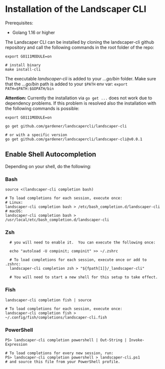# Installation of the Landscaper CLI

Prerequisites: 
  - Golang 1.16 or higher

The Landscaper CLI can be installed by cloning the landscaper-cli github repository and call the following
commands in the root folder of the repo: 

```shell script
export GO111MODULE=on

# install binary
make install-cli
```

The executable *landscaper-cli* is added to your *...go/bin* folder. Make sure that the *...go/bin* path 
is added to your `$PATH` env var: `export PATH=$PATH:$GOPATH/bin`

**Attention:** Currently the installation via `go get ...` does not work due to dependency problems. 
If this problem is resolved also the installation with the following commands is possible:

```shell script
export GO111MODULE=on

go get github.com/gardener/landscapercli/landscaper-cli

# or with a specific version
go get github.com/gardener/landscapercli/landscaper-cli@v0.0.1

```
## Enable Shell Autocompletion

Depending on your shell, do the following:

### Bash
```
source <(landscaper-cli completion bash)

# To load completions for each session, execute once:
# Linux:
landscaper-cli completion bash > /etc/bash_completion.d/landscaper-cli
# macOS:
landscaper-cli completion bash > /usr/local/etc/bash_completion.d/landscaper-cli

```
### Zsh
```  # If shell completion is not already enabled in your environment,
  # you will need to enable it.  You can execute the following once:

  echo "autoload -U compinit; compinit" >> ~/.zshrc

  # To load completions for each session, execute once or add to .zshrc:
  landscaper-cli completion zsh > "${fpath[1]}/_landscaper-cli"

  # You will need to start a new shell for this setup to take effect.

```
### Fish
```
landscaper-cli completion fish | source

# To load completions for each session, execute once:
landscaper-cli completion fish > ~/.config/fish/completions/landscaper-cli.fish

```
### PowerShell
```
PS> landscaper-cli completion powershell | Out-String | Invoke-Expression

# To load completions for every new session, run:
PS> landscaper-cli completion powershell > landscaper-cli.ps1
# and source this file from your PowerShell profile.
```